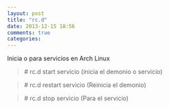 ```yaml
---
layout: post
title: "rc.d"
date: 2013-12-15 18:56
comments: true
categories: 
---
```

Inicia o para servicios en Arch Linux

>\# rc.d start servicio (inicia el demonio o servicio)

>\# rc.d restart servicio (Reinicia el demonio)

>\# rc.d stop servicio (Para el servicio)

